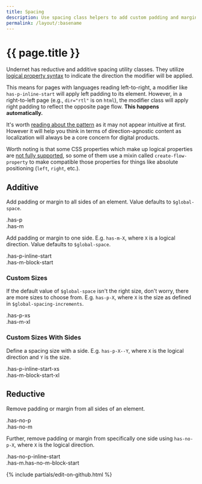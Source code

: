 ```yaml
---
title: Spacing
description: Use spacing class helpers to add custom padding and margin.
permalink: /layout/:basename
---
```


# {{ page.title }}

Undernet has reductive and additive spacing utility classes. They utilize [logical property syntax](https://www.smashingmagazine.com/2018/03/understanding-logical-properties-values/) to indicate the direction the modifier will be applied.

This means for pages with languages reading left-to-right, a modifier like `has-p-inline-start` will apply left padding to its element. However, in a right-to-left page (e.g., `dir="rtl"` is on `html`), the modifier class will apply right padding to reflect the opposite page flow. **This happens automatically.**

It's worth [reading about the pattern](https://css-tricks.com/css-logical-properties/) as it may not appear intuitive at first. However it will help you think in terms of direction-agnostic content as localization will always be a core concern for digital products.

Worth noting is that some CSS properties which make up logical properties are [not fully supported](https://developer.mozilla.org/en-US/docs/Web/CSS/CSS_Logical_Properties), so some of them use a mixin called `create-flow-property` to make compatible those properties for things like absolute positioning (`left`, `right`, etc.).

## Additive

Add padding or margin to all sides of an element. Value defaults to `$global-space`.

<div class="filler-bg has-p">
  .has-p
  <div class="filler has-m has-p can-grow">
    .has-m
  </div>
</div>

Add padding or margin to one side. E.g. `has-m-X`, where `X` is a logical direction. Value defaults to `$global-space`.

<div class="filler-bg has-p-inline-start has-no-p-block-start has-no-p-inline-end has-no-p-block-end">
  .has-p-inline-start
  <div class="filler has-m-block-start has-p can-grow">
    .has-m-block-start
  </div>
</div>

### Custom Sizes

If the default value of `$global-space` isn't the right size, don't worry, there are more sizes to choose from. E.g. `has-p-X`, where `X` is the size as defined in `$global-spacing-increments`.

<div class="filler-bg has-p-xs">
  .has-p-xs
  <div class="filler has-m-xl has-p can-grow">
    .has-m-xl
  </div>
</div>

### Custom Sizes With Sides

Define a spacing size with a side. E.g. `has-p-X--Y`, where `X` is the logical direction and `Y` is the size.

<div class="filler-bg has-p-inline-start-xs has-no-p-block-start has-no-p-inline-end has-no-p-block-end">
  .has-p-inline-start-xs
  <div class="filler has-m-block-start-xl has-p can-grow">
    .has-m-block-start-xl
  </div>
</div>

## Reductive

Remove padding or margin from all sides of an element.

<div class="filler-bg has-no-p has-direction-column">
  .has-no-p
  <div class="filler has-no-m has-p can-grow">
    .has-no-m
  </div>
</div>

Further, remove padding or margin from specifically one side using `has-no-p-X`, where `X` is the logical direction.

<div class="filler-bg has-no-p-inline-start">
  .has-no-p-inline-start
  <div class="filler has-m has-no-m-block-start has-p can-grow">
    .has-m.has-no-m-block-start
  </div>
</div>

{% include partials/edit-on-github.html %}
